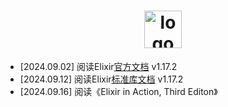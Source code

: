 <h1 align="center"  style=": none">
    <a href="#">
       <img src="https://elixir-lang.org/images/logo/logo.png"  alt="logo" style="height: 60px"/> 
    </a>
</h1>

- [2024.09.02] 阅读Elixir[官方文档](https://hexdocs.pm/elixir/introduction.html)  v1.17.2
- [2024.09.12] 阅读Elixir[标准库文档](https://hexdocs.pm/elixir/Module.html)  v1.17.2
- [2024.09.16] 阅读《Elixir in Action, Third Editon》
